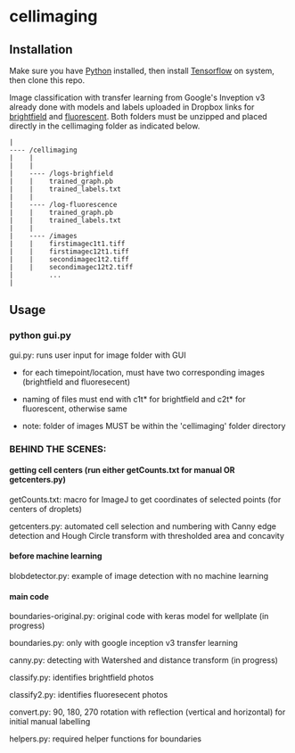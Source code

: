 # cellimaging

## Installation

Make sure you have [Python](https://www.python.org/) installed, then install [Tensorflow](https://www.tensorflow.org/install/) on system, then clone this repo.

Image classification with transfer learning from Google's Inveption v3 already done with models and labels uploaded in Dropbox links for [brightfield](https://www.dropbox.com/s/5ulmpibmutedal5/logs-brightfield.zip?dl=0) and [fluorescent](https://www.dropbox.com/s/ezrkoq98ucwd2mu/logs-fluorescence.zip?dl=0). Both folders must be unzipped and placed directly in the cellimaging folder as indicated below.

```
|
---- /cellimaging
|    |
|    |
|    ---- /logs-brighfield
|    |    trained_graph.pb
|    |    trained_labels.txt
|    |
|    ---- /log-fluorescence
|    |    trained_graph.pb
|    |    trained_labels.txt
|    |
|    ---- /images
|    |    firstimagec1t1.tiff
|    |    firstimagec12t1.tiff
|    |    secondimagec1t2.tiff
|    |    secondimagec12t2.tiff
|         ...
|
```

## Usage
### python gui.py
gui.py: runs user input for image folder with GUI

- for each timepoint/location, must have two corresponding images (brightfield and fluoresecent)
    
- naming of files must end with c1t* for brightfield and c2t* for fluorescent, otherwise same
    
- note: folder of images MUST be within the 'cellimaging' folder directory

### BEHIND THE SCENES:

#### getting cell centers (run either getCounts.txt for manual OR getcenters.py)
getCounts.txt: macro for ImageJ to get coordinates of selected points (for centers of droplets)

getcenters.py: automated cell selection and numbering with Canny edge detection and Hough Circle transform with thresholded area and concavity

#### before machine learning
blobdetector.py: example of image detection with no machine learning

#### main code

boundaries-original.py: original code with keras model for wellplate (in progress)

boundaries.py: only with google inception v3 transfer learning

canny.py: detecting with Watershed and distance transform (in progress)

classify.py: identifies brightfield photos

classify2.py: identifies fluoresecent photos

convert.py: 90, 180, 270 rotation with reflection (vertical and horizontal) for initial manual labelling

helpers.py: required helper functions for boundaries
